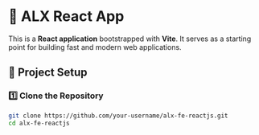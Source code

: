 # 🚀 ALX React App

This is a **React application** bootstrapped with **Vite**. It serves as a starting point for building fast and modern web applications.

## 📌 Project Setup

### 1️⃣ Clone the Repository
```sh
git clone https://github.com/your-username/alx-fe-reactjs.git
cd alx-fe-reactjs